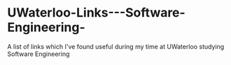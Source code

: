 # UWaterloo-Links---Software-Engineering-
A list of links which I've found useful during my time at UWaterloo studying Software Engineering
